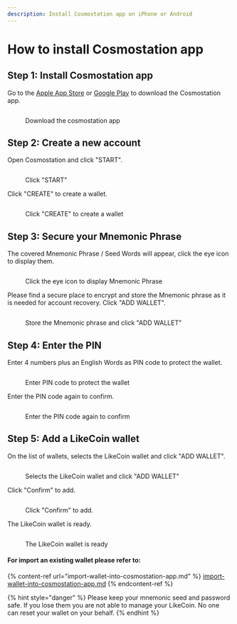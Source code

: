 ```yaml
---
description: Install Cosmostation app on iPhone or Android
---
```


# How to install Cosmostation app

## Step 1: Install Cosmostation app

Go to the [Apple App Store](https://apps.apple.com/us/app/cosmostation/id1459830339) or [Google Play](https://play.google.com/store/apps/details?id=wannabit.io.cosmostaion\&hl=en\_US\&gl=US) to download the Cosmostation app.

<figure><img src="../../../.gitbook/assets/Cosmostation mobile import wallet 1.png" alt=""><figcaption><p>Download the cosmostation app</p></figcaption></figure>

## Step 2: Create a new account

Open Cosmostation and click "START".

<figure><img src="../../../.gitbook/assets/Cosmostation mobile import wallet 2.png" alt=""><figcaption><p>Click "START"</p></figcaption></figure>

Click "CREATE" to create a wallet.

<figure><img src="../../../.gitbook/assets/Cosmostation mobile create wallet 3.png" alt=""><figcaption><p>Click "CREATE" to create a wallet</p></figcaption></figure>

## Step 3: Secure your Mnemonic Phrase

The covered Mnemonic Phrase / Seed Words will appear, click the eye icon to display them.

<figure><img src="../../../.gitbook/assets/Cosmostation mobile create wallet 4.jpg" alt=""><figcaption><p> Click the eye icon to display Mnemonic Phrase</p></figcaption></figure>

Please find a secure place to encrypt and store the Mnemonic phrase as it is needed for account recovery. Click "ADD WALLET".

<figure><img src="../../../.gitbook/assets/Cosmostation mobile create wallet 5.jpg" alt=""><figcaption><p>Store the Mnemonic phrase and click "ADD WALLET"</p></figcaption></figure>

## Step 4: Enter the PIN

Enter 4 numbers plus an English Words as PIN code to protect the wallet.

<figure><img src="../../../.gitbook/assets/Cosmostation mobile create wallet 6.png" alt=""><figcaption><p>Enter PIN code to protect the wallet</p></figcaption></figure>

Enter the PIN code again to confirm.

<figure><img src="../../../.gitbook/assets/Cosmostation mobile create wallet 7.png" alt=""><figcaption><p>Enter the PIN code again to confirm</p></figcaption></figure>

## Step 5: Add a LikeCoin wallet

On the list of wallets, selects the LikeCoin wallet and click "ADD WALLET".

<figure><img src="../../../.gitbook/assets/Cosmostation mobile create wallet 8.png" alt=""><figcaption><p>Selects the LikeCoin wallet and click "ADD WALLET"</p></figcaption></figure>

Click "Confirm" to add.

<figure><img src="../../../.gitbook/assets/Cosmostation mobile create wallet 9.png" alt=""><figcaption><p>Click "Confirm" to add.</p></figcaption></figure>

The LikeCoin wallet is ready.

<figure><img src="../../../.gitbook/assets/Cosmostation mobile create wallet 10.png" alt=""><figcaption><p>The LikeCoin wallet is ready</p></figcaption></figure>

#### For import an existing wallet please refer to:

{% content-ref url="import-wallet-into-cosmostation-app.md" %}
[import-wallet-into-cosmostation-app.md](import-wallet-into-cosmostation-app.md)
{% endcontent-ref %}

{% hint style="danger" %}
Please keep your mnemonic seed and password safe. If you lose them you are not able to manage your LikeCoin. No one can reset your wallet on your behalf.
{% endhint %}
